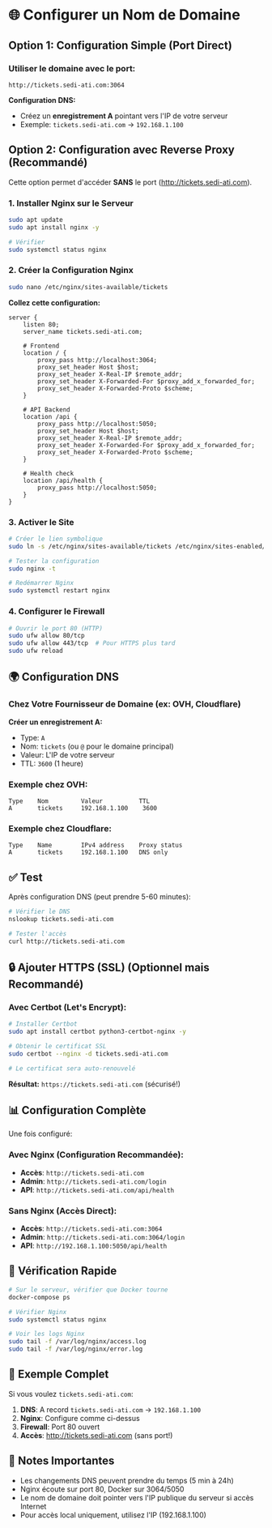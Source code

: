# 🌐 Configurer un Nom de Domaine

## Option 1: Configuration Simple (Port Direct)

### Utiliser le domaine avec le port:
```
http://tickets.sedi-ati.com:3064
```

**Configuration DNS:**
- Créez un **enregistrement A** pointant vers l'IP de votre serveur
- Exemple: `tickets.sedi-ati.com` → `192.168.1.100`

## Option 2: Configuration avec Reverse Proxy (Recommandé)

Cette option permet d'accéder **SANS** le port (http://tickets.sedi-ati.com).

### 1. Installer Nginx sur le Serveur

```bash
sudo apt update
sudo apt install nginx -y

# Vérifier
sudo systemctl status nginx
```

### 2. Créer la Configuration Nginx

```bash
sudo nano /etc/nginx/sites-available/tickets
```

**Collez cette configuration:**
```nginx
server {
    listen 80;
    server_name tickets.sedi-ati.com;

    # Frontend
    location / {
        proxy_pass http://localhost:3064;
        proxy_set_header Host $host;
        proxy_set_header X-Real-IP $remote_addr;
        proxy_set_header X-Forwarded-For $proxy_add_x_forwarded_for;
        proxy_set_header X-Forwarded-Proto $scheme;
    }

    # API Backend
    location /api {
        proxy_pass http://localhost:5050;
        proxy_set_header Host $host;
        proxy_set_header X-Real-IP $remote_addr;
        proxy_set_header X-Forwarded-For $proxy_add_x_forwarded_for;
        proxy_set_header X-Forwarded-Proto $scheme;
    }

    # Health check
    location /api/health {
        proxy_pass http://localhost:5050;
    }
}
```

### 3. Activer le Site

```bash
# Créer le lien symbolique
sudo ln -s /etc/nginx/sites-available/tickets /etc/nginx/sites-enabled/

# Tester la configuration
sudo nginx -t

# Redémarrer Nginx
sudo systemctl restart nginx
```

### 4. Configurer le Firewall

```bash
# Ouvrir le port 80 (HTTP)
sudo ufw allow 80/tcp
sudo ufw allow 443/tcp  # Pour HTTPS plus tard
sudo ufw reload
```

## 🌍 Configuration DNS

### Chez Votre Fournisseur de Domaine (ex: OVH, Cloudflare)

**Créer un enregistrement A:**
- Type: `A`
- Nom: `tickets` (ou `@` pour le domaine principal)
- Valeur: L'IP de votre serveur
- TTL: `3600` (1 heure)

### Exemple chez OVH:
```
Type    Nom         Valeur          TTL
A       tickets     192.168.1.100    3600
```

### Exemple chez Cloudflare:
```
Type    Name        IPv4 address    Proxy status
A       tickets     192.168.1.100   DNS only
```

## ✅ Test

Après configuration DNS (peut prendre 5-60 minutes):

```bash
# Vérifier le DNS
nslookup tickets.sedi-ati.com

# Tester l'accès
curl http://tickets.sedi-ati.com
```

## 🔒 Ajouter HTTPS (SSL) (Optionnel mais Recommandé)

### Avec Certbot (Let's Encrypt):

```bash
# Installer Certbot
sudo apt install certbot python3-certbot-nginx -y

# Obtenir le certificat SSL
sudo certbot --nginx -d tickets.sedi-ati.com

# Le certificat sera auto-renouvelé
```

**Résultat:** `https://tickets.sedi-ati.com` (sécurisé!)

## 📊 Configuration Complète

Une fois configuré:

### Avec Nginx (Configuration Recommandée):
- **Accès**: `http://tickets.sedi-ati.com`
- **Admin**: `http://tickets.sedi-ati.com/login`
- **API**: `http://tickets.sedi-ati.com/api/health`

### Sans Nginx (Accès Direct):
- **Accès**: `http://tickets.sedi-ati.com:3064`
- **Admin**: `http://tickets.sedi-ati.com:3064/login`
- **API**: `http://192.168.1.100:5050/api/health`

## 🔧 Vérification Rapide

```bash
# Sur le serveur, vérifier que Docker tourne
docker-compose ps

# Vérifier Nginx
sudo systemctl status nginx

# Voir les logs Nginx
sudo tail -f /var/log/nginx/access.log
sudo tail -f /var/log/nginx/error.log
```

## 🎯 Exemple Complet

Si vous voulez `tickets.sedi-ati.com`:

1. **DNS**: A record `tickets.sedi-ati.com` → `192.168.1.100`
2. **Nginx**: Configure comme ci-dessus
3. **Firewall**: Port 80 ouvert
4. **Accès**: http://tickets.sedi-ati.com (sans port!)

## 📝 Notes Importantes

- Les changements DNS peuvent prendre du temps (5 min à 24h)
- Nginx écoute sur port 80, Docker sur 3064/5050
- Le nom de domaine doit pointer vers l'IP publique du serveur si accès Internet
- Pour accès local uniquement, utilisez l'IP (192.168.1.100)



